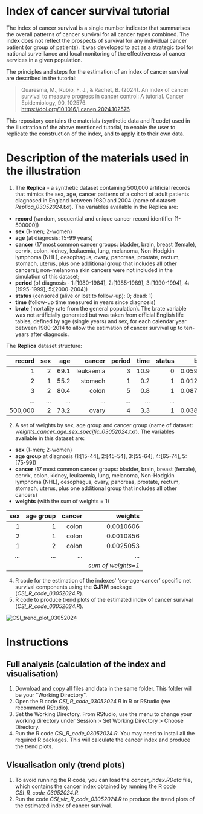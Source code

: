 # Index of cancer survival tutorial

The index of cancer survival is a single number indicator that summarises the overall patterns of cancer survival for all cancer types combined. The index does not reflect the prospects of survival for any individual cancer patient (or group of patients). It was developed to act as a strategic tool for national surveillance and local monitoring of the effectiveness of cancer services in a given population. 

The principles and steps for the estimation of an index of cancer survival are described in the tutorial:
> Quaresma, M., Rubio, F. J., & Rachet, B. (2024). An index of cancer survival to measure progress in cancer control: A tutorial. Cancer Epidemiology, 90, 102576. https://doi.org/10.1016/j.canep.2024.102576

This repository contains the materials (synthetic data and R code) used in the illustration of the above mentioned tutorial, to enable the user to replicate the construction of the index, and to apply it to their own data. 

# Description of the materials used in the illustration

1. The **Replica** - a synthetic dataset containing 500,000 artificial records that mimics the sex, age, cancer patterns of a cohort of adult patients diagnosed in England between 1980 and 2004 (name of dataset: *Replica_03052024.txt*). The variables available in the Replica are: 
  -	**record** (random, sequential and unique cancer record identifier [1-500000])
  -	**sex** (1-men; 2-women)
  -	**age** (at diagnosis: 15-99 years) 
  -	**cancer** (17 most common cancer groups: bladder, brain, breast (female), cervix, colon, kidney, leukaemia, lung, melanoma, Non-Hodgkin lymphoma (NHL), oesophagus, ovary, pancreas, prostate, rectum, stomach, uterus, plus one additional group that includes all other cancers); non-melanoma skin cancers were not included in the simulation of this dataset; 
  -	**period** (of diagnosis - 1:[1980-1984], 2:[1985-1989], 3:[1990-1994], 4:[1995-1999], 5:[2000-2004])
  -	**status** (censored (alive or lost to follow-up): 0; dead: 1)
  -	**time** (follow-up time measured in years since diagnosis)
  -	**brate** (mortality rate from the general population). The brate variable was not artificially generated but was taken from official English life tables, defined by age (single years) and sex, for each calendar year between 1980-2014 to allow the estimation of cancer survival up to ten-years after diagnosis.

The **Replica** dataset structure:

  | record | sex | age | cancer | period | time | status | brate |
  | ---: | ---: | ---: | ---: | ---: | ---: | ---: | ---: |
  | 1 | 2 | 69.1 | leukaemia | 3 | 10.9 | 0 | 0.059581 |
  | 2 | 1 | 55.2 | stomach | 1 | 0.2 | 1 | 0.012124 |
  | 3 | 2 | 80.4 | colon | 5 | 0.8 | 1 | 0.087427 |
  | ... | ... | ... | ... | ... | ... | ... | ... |
  | 500,000 | 2 | 73.2 | ovary | 4 | 3.3 | 1 | 0.038503|

2. A set of weights by sex, age group and cancer group (name of dataset: *weights_cancer_age_sex_specific_03052024.txt*). The variables available in this dataset are:
  - **sex** (1-men; 2-women)
  - **age group** at diagnosis (1:[15-44], 2:[45-54], 3:[55-64], 4:[65-74], 5:[75-99])
  - **cancer** (17 most common cancer groups: bladder, brain, breast (female), cervix, colon, kidney, leukaemia, lung, melanoma, Non-Hodgkin lymphoma (NHL), oesophagus, ovary, pancreas, prostate, rectum, stomach, uterus, plus one additional group that includes all other cancers)
  - **weights** (with the sum of weights = 1)

  | sex | age group | cancer | weights | 
  | ---: | ---: | ---: | ---: | 
  | 1 | 1 | colon | 0.0010606 | 
  | 2 | 1 | colon | 0.0010856 | 
  | 1 | 2 | colon | 0.0025053 | 
  | ... | ... | ... | ... | 
  |  | | | *sum of weights=1* | 

4. R code for the estimation of the indexes' ‘sex-age-cancer’ specific net survival components using the **GJRM** package (*CSI_R_code_03052024.R*).
5. R code to produce trend plots of the estimated index of cancer survival (*CSI_R_code_03052024.R*).

![CSI_trend_plot_03052024](https://github.com/ManuelaQuaresma/CSI/assets/33929387/22db5a84-3e34-481e-8d7a-593554e3a143)


# Instructions

## Full analysis (calculation of the index and visualisation)
1. Download and copy all files and data in the same folder. This folder will be your "Working Directory".
2. Open the R code *CSI_R_code_03052024.R* in R or RStudio (we recommend RStudio).
3. Set the Working Directory. From RStudio, use the menu to change your working directory under Session > Set Working Directory > Choose Directory.
4. Run the R code *CSI_R_code_03052024.R*. You may need to install all the required R packages. This will calculate the cancer index and produce the trend plots.

 ## Visualisation only (trend plots)  
1. To avoid running the R code, you can load the *cancer_index.RData* file, which contains the cancer index obtained by running the R code *CSI_R_code_03052024.R*.
2. Run the code *CSI_viz_R_code_03052024.R* to produce the trend plots of the estimated index of cancer survival.
